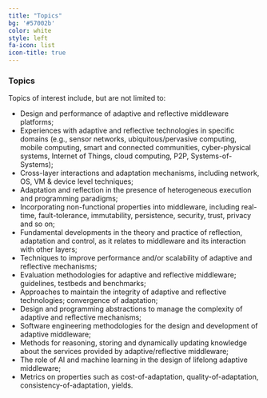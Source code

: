 ```yaml
---
title: "Topics"
bg: '#57002b'
color: white
style: left
fa-icon: list
icon-title: true
---
```


### Topics

Topics of interest include, but are not limited to:

* Design and performance of adaptive and reflective middleware platforms; 
* Experiences with adaptive and reflective technologies in specific domains (e.g., sensor networks, ubiquitous/pervasive computing, mobile computing, smart and connected communities, cyber-physical systems, Internet of Things, cloud computing, P2P, Systems-of-Systems); 
* Cross-layer interactions and adaptation mechanisms, including network, OS, VM & device level techniques; 
* Adaptation and reflection in the presence of heterogeneous execution and programming paradigms; 
* Incorporating non-functional properties into middleware, including real-time, fault-tolerance, immutability, persistence, security, trust, privacy and so on; 
* Fundamental developments in the theory and practice of reflection, adaptation and control, as it relates to middleware and its interaction with other layers; 
* Techniques to improve performance and/or scalability of adaptive and reflective mechanisms; 
* Evaluation methodologies for adaptive and reflective middleware; guidelines, testbeds and benchmarks; 
* Approaches to maintain the integrity of adaptive and reflective technologies; convergence of adaptation; 
* Design and programming abstractions to manage the complexity of adaptive and reflective mechanisms; 
* Software engineering methodologies for the design and development of adaptive middleware; 
* Methods for reasoning, storing and dynamically updating knowledge about the services provided by adaptive/reflective middleware; 
* The role of AI and machine learning in the design of lifelong adaptive middleware; 
* Metrics on properties such as cost-of-adaptation, quality-of-adaptation, consistency-of-adaptation, yields.


